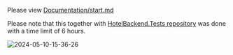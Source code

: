 Please view [Documentation/start.md](Documentation/start.md)

Please note that this together with [HotelBackend.Tests repository](https://github.com/rpetrano/HotelBackend.Tests) was done with a time limit of 6 hours.

![2024-05-10-15-36-26](https://github.com/rpetrano/HotelsBackend/assets/1047640/161a13d7-7735-49c4-98f7-ea0746c28410)
